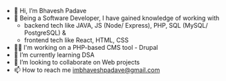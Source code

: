 - 👋 Hi, I’m Bhavesh Padave
- 👀 Being a Software Developer, I have gained knowledge of working with<br>
  - backend tech like JAVA, JS (Node/ Express), PHP, SQL (MySQL/ PostgreSQL) &<br>
  - frontend tech like React, HTML, CSS
- 👨‍💻 I'm working on a PHP-based CMS tool - Drupal
- 🌱 I’m currently learning DSA
- 💞️ I’m looking to collaborate on Web projects
- 📫 How to reach me imbhaveshpadave@gmail.com

<!---
bhaveshdotpadave/intro is a ✨ special ✨ repository because its `README.md` (this file) appears on your GitHub profile.
You can click the Preview link to take a look at your changes.
--->
